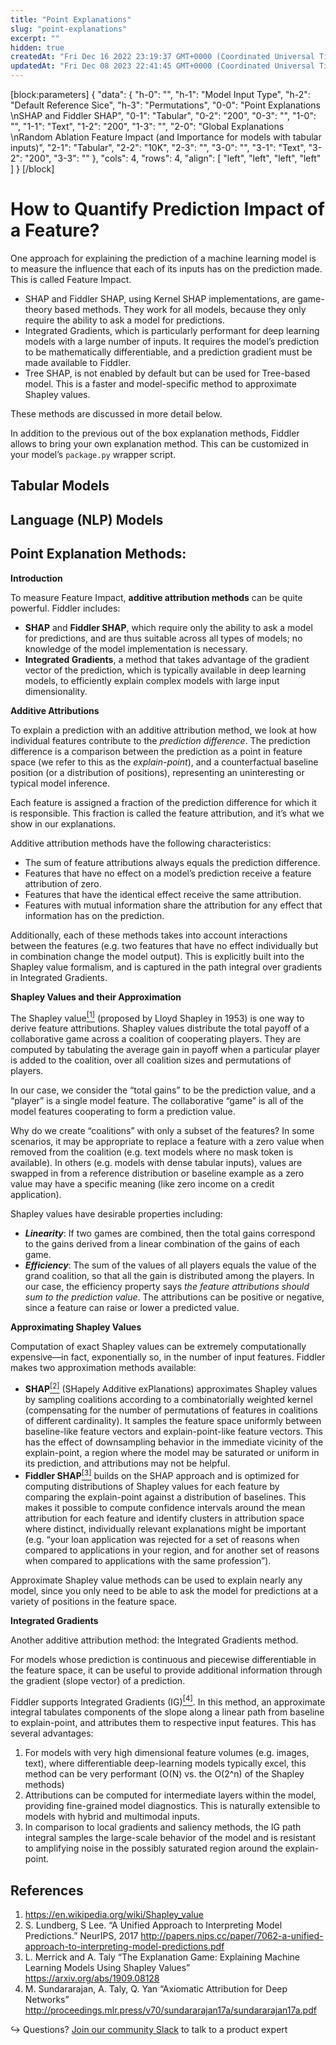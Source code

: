 ```yaml
---
title: "Point Explanations"
slug: "point-explanations"
excerpt: ""
hidden: true
createdAt: "Fri Dec 16 2022 23:19:37 GMT+0000 (Coordinated Universal Time)"
updatedAt: "Fri Dec 08 2023 22:41:45 GMT+0000 (Coordinated Universal Time)"
---
```

[block:parameters]
{
  "data": {
    "h-0": "",
    "h-1": "Model Input Type",
    "h-2": "Default Reference Sice",
    "h-3": "Permutations",
    "0-0": "Point Explanations  \nSHAP and Fiddler SHAP",
    "0-1": "Tabular",
    "0-2": "200",
    "0-3": "",
    "1-0": "",
    "1-1": "Text",
    "1-2": "200",
    "1-3": "",
    "2-0": "Global Explanations  \nRandom Ablation Feature Impact (and Importance for models with tabular inputs)",
    "2-1": "Tabular",
    "2-2": "10K",
    "2-3": "",
    "3-0": "",
    "3-1": "Text",
    "3-2": "200",
    "3-3": ""
  },
  "cols": 4,
  "rows": 4,
  "align": [
    "left",
    "left",
    "left",
    "left"
  ]
}
[/block]


# How to Quantify Prediction Impact of a Feature?

One approach for explaining the prediction of a machine learning model is to measure the influence that each of its inputs has on the prediction made. This is called Feature Impact.

- SHAP and Fiddler SHAP, using Kernel SHAP implementations, are game-theory based methods. They work for all models, because they only require the ability to ask a model for predictions.
- Integrated Gradients, which is particularly performant for deep learning models with a large number of inputs. It requires the model’s prediction to be mathematically differentiable, and a prediction gradient must be made available to Fiddler.
- Tree SHAP, is not enabled by default but can be used for Tree-based model. This is a faster and model-specific method to approximate Shapley values.

These methods are discussed in more detail below.

In addition to the previous out of the box explanation methods, Fiddler allows to bring your own explanation method. This can be customized in your model’s `package.py` wrapper script.

## Tabular Models

## Language (NLP) Models

## Point Explanation Methods:

**Introduction**

To measure Feature Impact, **additive attribution methods** can be quite powerful. Fiddler includes:

- **SHAP** and **Fiddler SHAP**, which require only the ability to ask a model for predictions, and are thus suitable across all types of models; no knowledge of the model implementation is necessary.
- **Integrated Gradients**, a method that takes advantage of the gradient vector of the prediction, which is typically available in deep learning models, to efficiently explain complex models with large input dimensionality.

**Additive Attributions**

To explain a prediction with an additive attribution method, we look at how individual features contribute to the _prediction difference_. The prediction difference is a comparison between the prediction as a point in feature space (we refer to this as the _explain-point_), and a counterfactual baseline position (or a distribution of positions), representing an uninteresting or typical model inference.

Each feature is assigned a fraction of the prediction difference for which it is responsible. This fraction is called the feature attribution, and it’s what we show in our explanations.

Additive attribution methods have the following characteristics:

- The sum of feature attributions always equals the prediction difference.
- Features that have no effect on a model’s prediction receive a feature attribution of zero.
- Features that have the identical effect receive the same attribution.
- Features with mutual information share the attribution for any effect that information has on the prediction.

Additionally, each of these methods takes into account interactions between the features (e.g. two features that have no effect individually but in combination change the model output). This is explicitly built into the Shapley value formalism, and is captured in the path integral over gradients in Integrated Gradients.

**Shapley Values and their Approximation**

The Shapley value[<sup>\[1\]</sup>](#references) (proposed by Lloyd Shapley in 1953) is one way to derive feature attributions. Shapley values distribute the total payoff of a collaborative game across a coalition of cooperating players. They are computed by tabulating the average gain in payoff when a particular player is added to the coalition, over all coalition sizes and permutations of players.

In our case, we consider the “total gains” to be the prediction value, and a “player” is a single model feature. The collaborative “game” is all of the model features cooperating to form a prediction value.

Why do we create “coalitions” with only a subset of the features? In some scenarios, it may be appropriate to replace a feature with a zero value when removed from the coalition (e.g. text models where no mask token is available). In others (e.g. models with dense tabular inputs), values are swapped in from a reference distribution or baseline example as a zero value may have a specific meaning (like zero income on a credit application).

Shapley values have desirable properties including:

- **_Linearity_**: If two games are combined, then the total gains correspond to the gains derived from a linear combination of the gains of each game.
- **_Efficiency_**: The sum of the values of all players equals the value of the grand coalition, so that all the gain is distributed among the players. In our case, the efficiency property says _the feature attributions should sum to the prediction value_. The attributions can be positive or negative, since a feature can raise or lower a predicted value.

**Approximating Shapley Values**

Computation of exact Shapley values can be extremely computationally expensive—in fact, exponentially so, in the number of input features. Fiddler makes two approximation methods available:

- **SHAP**[<sup>\[2\]</sup>](#references) (SHapely Additive exPlanations) approximates Shapley values by sampling coalitions according to a combinatorially weighted kernel (compensating for the number of permutations of features in coalitions of different cardinality). It samples the feature space uniformly between baseline-like feature vectors and explain-point-like feature vectors. This has the effect of downsampling behavior in the immediate vicinity of the explain-point, a region where the model may be saturated or uniform in its prediction, and attributions may not be helpful.
- **Fiddler SHAP**[<sup>\[3\]</sup>](#references) builds on the SHAP approach and is optimized for computing distributions of Shapley values for each feature by comparing the explain-point against a distribution of baselines. This makes it possible to compute confidence intervals around the mean attribution for each feature and identify clusters in attribution space where distinct, individually relevant explanations might be important (e.g. “your loan application was rejected for a set of reasons when compared to applications in your region, and for another set of reasons when compared to applications with the same profession”).

Approximate Shapley value methods can be used to explain nearly any model, since you only need to be able to ask the model for predictions at a variety of positions in the feature space.

**Integrated Gradients**

Another additive attribution method: the Integrated Gradients method.

For models whose prediction is continuous and piecewise differentiable in the feature space, it can be useful to provide additional information through the gradient (slope vector) of a prediction.

Fiddler supports Integrated Gradients (IG)[<sup>\[4\]</sup>](#references). In this method, an approximate integral tabulates components of the slope along a linear path from baseline to explain-point, and attributes them to respective input features. This has several advantages:

1. For models with very high dimensional feature volumes (e.g. images, text), where differentiable deep-learning models typically excel, this method can be very performant (O(N) vs. the O(2^n) of the Shapley methods)
2. Attributions can be computed for intermediate layers within the model, providing fine-grained model diagnostics. This is naturally extensible to models with hybrid and multimodal inputs.
3. In comparison to local gradients and saliency methods, the IG path integral samples the large-scale behavior of the model and is resistant to amplifying noise in the possibly saturated region around the explain-point.

## References

1. <https://en.wikipedia.org/wiki/Shapley_value>
2. S. Lundberg, S Lee. “A Unified Approach to Interpreting Model Predictions.” NeurIPS, 2017 <http://papers.nips.cc/paper/7062-a-unified-approach-to-interpreting-model-predictions.pdf>
3. L. Merrick  and A. Taly “The Explanation Game: Explaining Machine Learning Models Using Shapley Values” <https://arxiv.org/abs/1909.08128>
4. M. Sundararajan, A. Taly, Q. Yan “Axiomatic Attribution for Deep Networks”  <http://proceedings.mlr.press/v70/sundararajan17a/sundararajan17a.pdf>

↪ Questions? [Join our community Slack](https://www.fiddler.ai/slackinvite) to talk to a product expert
